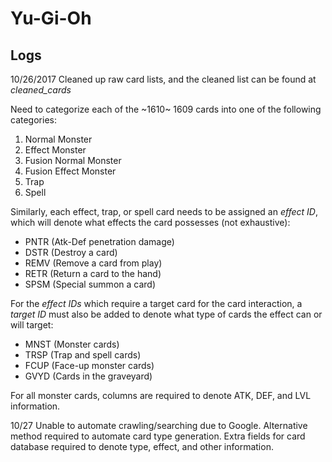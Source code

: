 # Yu-Gi-Oh

## Logs
10/26/2017
Cleaned up raw card lists, and the cleaned list can be found at *cleaned_cards*

Need to categorize each of the ~1610~ 1609 cards into one of the following categories:
1. Normal Monster
2. Effect Monster
3. Fusion Normal Monster
4. Fusion Effect Monster
5. Trap
6. Spell

Similarly, each effect, trap, or spell card needs to be assigned an *effect ID*, which will denote what effects the card possesses (not exhaustive):
- PNTR (Atk-Def penetration damage)
- DSTR (Destroy a card)
- REMV (Remove a card from play)
- RETR (Return a card to the hand)
- SPSM (Special summon a card)

For the *effect IDs* which require a target card for the card interaction, a *target ID* must also be added to denote what type of cards the effect can or will target:
- MNST (Monster cards)
- TRSP (Trap and spell cards)
- FCUP (Face-up monster cards)
- GVYD (Cards in the graveyard)

For all monster cards, columns are required to denote ATK, DEF, and LVL information.

10/27
Unable to automate crawling/searching due to Google. Alternative method required to automate card type generation.
Extra fields for card database required to denote type, effect, and other information.
